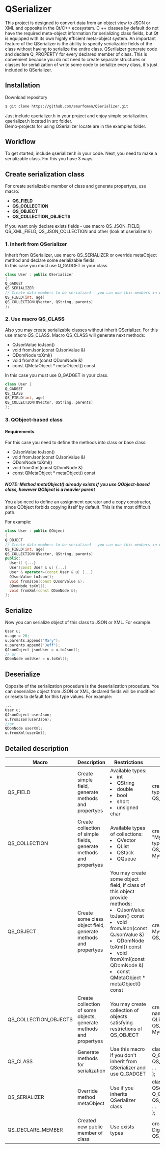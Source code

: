 # QSerializer 
This project is designed to convert data from an object view to JSON or XML and opposite in the Qt/C++ ecosystem. C ++ classes by default do not have the required meta-object information for serializing class fields, but Qt is equipped with its own highly efficient meta-object system.
An important feature of the QSerializer is the ability to specify serializable fields of the class without having to serialize the entire class. QSerilaizer generate code and declare Q_PROPERTY for every declared member of class. This is convenient because you do not need to create separate structures or classes for serialization of write some code to serialize every class, it's just included to QSerializer.

## Installation
Download repository
```bash
$ git clone https://github.com/smurfomen/QSerializer.git
```
Just include qserializer.h in your project and enjoy simple serialization. qserializer.h located in src folder.
</br>Demo-projects for using QSerializer locate are in the examples folder.

## Workflow
To get started, include qserializer.h in your code.
Next, you need to make a serializable class. For this you have 3 ways
## Create serialization class
For create serializable member of class and generate propertyes, use macro:
- __QS_FIELD__
- __QS_COLLECTION__
- __QS_OBJECT__
- __QS_COLLECTION_OBJECTS__

If you want only declare exists fields - use macro QS_JSON_FIELD, QS_XML_FIELD, QS_JSON_COLLECTION and other (look at qserializer.h)
### 1. Inherit from QSerializer
Inherit from QSerializer, use macro QS_SERIALIZER or override metaObject method and declare some serializable fields.</br>
In this case you must use Q_GADGET in your class.
```C++
class User : public QSerializer
{
Q_GADGET
QS_SERIALIZER
// Create data members to be serialized - you can use this members in code
QS_FIELD(int, age)
QS_COLLECTION(QVector, QString, parents)
};
```
### 2. Use macro QS_CLASS
Also you may create serializable classes without inherit QSerializer. For this use macro QS_CLASS.
Macro QS_CLASS will generate next methods:</br>
 - QJsonValue toJson()
 - void fromJson(const QJsonValue &)
 - QDomNode toXml()
 - void fromXml(const QDomNode &)
 - const QMetaObject * metaObject() const

In this case you must use Q_GADGET in your class.
```C++
class User {
Q_GADGET
QS_CLASS
QS_FIELD(int, age)
QS_COLLECTION(QVector, QString, parents)
};
```


### 3. QObject-based class
#### Requirements
For this case you need to define the methods into class or base class:</br>
 - QJsonValue toJson()
 - void fromJson(const QJsonValue &)
 - QDomNode toXml()
 - void fromXml(const QDomNode &)
 - const QMetaObject * metaObject() const
 
##### NOTE: Method metaObject() already exists if you use QObject-based class, however QObject is a heavier parent

You also need to define an assignment operator and a copy constructor, since QObject forbids copying itself by default. This is the most difficult path.

For example:
```C++
class User : public QObject
{
Q_OBJECT
// Create data members to be serialized - you can use this members in code
QS_FIELD(int, age)
QS_COLLECTION(QVector, QString, parents)
public:
  User() {...}
  User(const User & u) {...}
  User & operator=(const User & u) {...}
  QJsonValue toJson();
  void fromJson(const QJsonValue &);
  QDomNode toXml();
  void fromXml(const QDomNode &);
};
```

## **Serialize**
Now you can serialize object of this class to JSON or XML.
For example:
```C++
User u;
u.age = 20;
u.parents.append("Mary");
u.parents.append("Jeff");
QJsonObject jsonUser = u.toJson();
// or
QDomNode xmlUser = u.toXml();
```

## **Deserialize**
Opposite of the serialization procedure is the deserialization procedure.
You can deserialize object from JSON or XML, declared fields will be modified or resets to default for this type values.
For example:
```C++
...
User u;
QJsonObject userJson;
u.fromJson(userJson);
//or
QDomNode userXml;
u.fromXml(userXml);
```
## Detailed description
| Macro | Description | Restrictions | For example |
|-|-|-|-|
| QS_FIELD | Create simple field, generate methods and propertyes | Available types: <li>int</li> <li>QString</li> <li>double</li> <li>bool</li> <li>short</li> <li>unsigned char</li> | create field named "Digit" of int type</br> QS_FIELD(int, Digit) |
| QS_COLLECTION | Create collection of simple fields, generate methods and propertyes | Available types of collections: <li>QVector</li> <li>QList</li> <li>QStack</li> <li>QQueue</li> | create collection named "MyCollection" of QVector\<int\> type</br> QS_COLLECTION(QVector, int, MyCollection) |
| QS_OBJECT | Create some class object field, generate methods and propertyes | You may create some object field, if class of this object provide methods: <li>QJsonValue toJson() const</li> <li>void fromJson(const QJsonValue &)</li> <li>QDomNode toXml() const</li> <li>void fromXml(const QDomNode &)</li> <li>const QMetaObject * metaObject() const</li> | create some object "MyObject"  of MyClass type</br> QS_OBJECT(MyClass, MyObject) |
| QS_COLLECTION_OBJECTS | Create collection of some objects, generate methods and propertyes | You may create collection of objects satisfying restrictions of QS_OBJECT | create collection of some objects</br> named "MyObjectsCollection" of QList\<MyClass\> type QS_COLLECTION_OBJECTS(QList, MyClass, MyObjectsCollection) |
| QS_CLASS | Generate methods for serialization | Use this macro if you don't inherit from QSerializer and use Q_GADGET | class ClassName { </br>Q_GADGET  </br> QS_CLASS</br>...</br>}; |
| QS_SERIALIZER | Override method metaObject | Use if you inherits QSerializer class | class ClassName : public QSerializer { </br> Q_GADGET </br> QS_SERIALIZER </br> ... </br> }; |
| QS_DECLARE_MEMBER | Created new public member of class | Use exists types | create public member class [int Digit]</br> QS_DECLARE_VARIABLE(int, Digit) |
